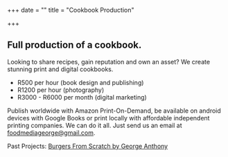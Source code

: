 +++
date = ""
title = "Cookbook Production"

+++
## Full production of a cookbook.

Looking to share recipes, gain reputation and own an asset? We create stunning print and digital cookbooks. 

* R500 per hour (book design and publishing)
* R1200 per hour (photography)
* R3000 - R6000 per month (digital marketing)

Publish worldwide with Amazon Print-On-Demand, be available on android devices with Google Books or print locally with affordable independent printing companies. We can do it all. Just send us an email at foodmediageorge@gmail.com.

Past Projects: [Burgers From Scratch by George Anthony](https://burgersfromscratch.company.site/)